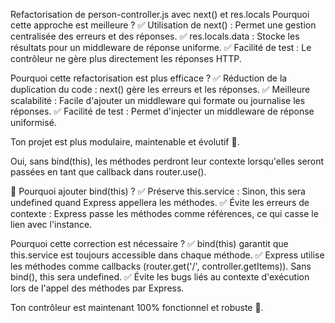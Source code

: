 Refactorisation de person-controller.js avec next() et res.locals
Pourquoi cette approche est meilleure ?
✅ Utilisation de next() : Permet une gestion centralisée des erreurs et des réponses.
✅ res.locals.data : Stocke les résultats pour un middleware de réponse uniforme.
✅ Facilité de test : Le contrôleur ne gère plus directement les réponses HTTP.


Pourquoi cette refactorisation est plus efficace ?
✅ Réduction de la duplication du code : next() gère les erreurs et les réponses.
✅ Meilleure scalabilité : Facile d'ajouter un middleware qui formate ou journalise les réponses.
✅ Facilité de test : Permet d'injecter un middleware de réponse uniformisé.

Ton projet est plus modulaire, maintenable et évolutif 🚀.



Oui, sans bind(this), les méthodes perdront leur contexte lorsqu'elles seront passées en tant que callback dans router.use().

📌 Pourquoi ajouter bind(this) ?
✅ Préserve this.service : Sinon, this sera undefined quand Express appellera les méthodes.
✅ Évite les erreurs de contexte : Express passe les méthodes comme références, ce qui casse le lien avec l'instance.


 Pourquoi cette correction est nécessaire ?
✅ bind(this) garantit que this.service est toujours accessible dans chaque méthode.
✅ Express utilise les méthodes comme callbacks (router.get('/', controller.getItems)). Sans bind(), this sera undefined.
✅ Évite les bugs liés au contexte d'exécution lors de l'appel des méthodes par Express.

Ton contrôleur est maintenant 100% fonctionnel et robuste 🚀.